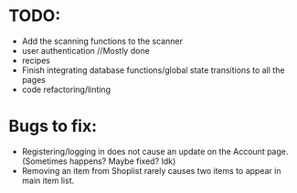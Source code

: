 # TODO:

* Add the scanning functions to the scanner
* user authentication //Mostly done
* recipes
* Finish integrating database functions/global state transitions to all the pages
* code refactoring/linting

# Bugs to fix:

* Registering/logging in does not cause an update on the Account page. (Sometimes happens? Maybe fixed? Idk)
* Removing an item from Shoplist rarely causes two items to appear in main item list.